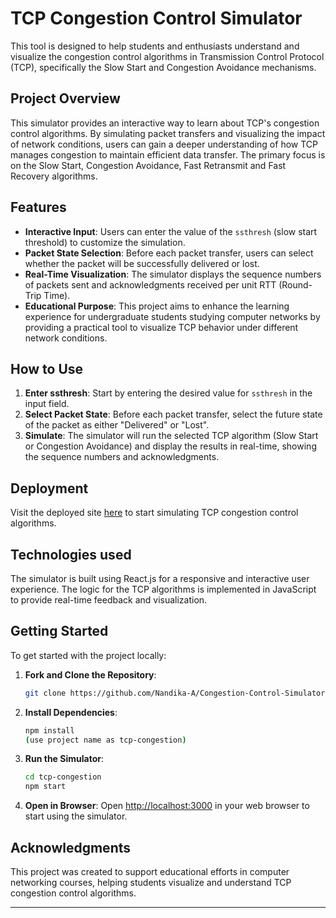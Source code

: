 # TCP Congestion Control Simulator

This tool is designed to help students and enthusiasts understand and visualize the congestion control algorithms in Transmission Control Protocol (TCP), specifically the Slow Start and Congestion Avoidance mechanisms.

## Project Overview

This simulator provides an interactive way to learn about TCP's congestion control algorithms. By simulating packet transfers and visualizing the impact of network conditions, users can gain a deeper understanding of how TCP manages congestion to maintain efficient data transfer. The primary focus is on the Slow Start, Congestion Avoidance, Fast Retransmit and Fast Recovery algorithms.

## Features

- **Interactive Input**: Users can enter the value of the `ssthresh` (slow start threshold) to customize the simulation.
- **Packet State Selection**: Before each packet transfer, users can select whether the packet will be successfully delivered or lost.
- **Real-Time Visualization**: The simulator displays the sequence numbers of packets sent and acknowledgments received per unit RTT (Round-Trip Time).
- **Educational Purpose**: This project aims to enhance the learning experience for undergraduate students studying computer networks by providing a practical tool to visualize TCP behavior under different network conditions.

## How to Use

1. **Enter ssthresh**: Start by entering the desired value for `ssthresh` in the input field.
2. **Select Packet State**: Before each packet transfer, select the future state of the packet as either "Delivered" or "Lost".
3. **Simulate**: The simulator will run the selected TCP algorithm (Slow Start or Congestion Avoidance) and display the results in real-time, showing the sequence numbers and acknowledgments.

## Deployment

Visit the deployed site [here](https://nandika-a.github.io/Congestion-Control-Simulator/) to start simulating TCP congestion control algorithms.

## Technologies used

The simulator is built using React.js for a responsive and interactive user experience. The logic for the TCP algorithms is implemented in JavaScript to provide real-time feedback and visualization.

## Getting Started

To get started with the project locally:

1. **Fork and Clone the Repository**:
   ```bash
   git clone https://github.com/Nandika-A/Congestion-Control-Simulator.git
   ```

2. **Install Dependencies**:
   ```bash
   npm install
   (use project name as tcp-congestion)
   ```

3. **Run the Simulator**:
   ```bash
   cd tcp-congestion
   npm start
   ```

4. **Open in Browser**:
   Open [http://localhost:3000](http://localhost:3000) in your web browser to start using the simulator.


## Acknowledgments

This project was created to support educational efforts in computer networking courses, helping students visualize and understand TCP congestion control algorithms.

---

